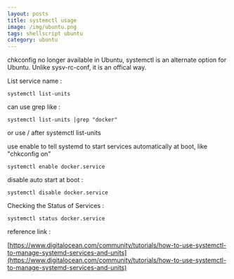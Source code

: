 ```yaml
---
layout: posts
title: systemctl usage
image: /img/ubuntu.png
tags: shellscript ubuntu
category: ubuntu
---
```


chkconfig no longer available in Ubuntu, systemctl is an alternate option for Ubuntu. Unlike sysv-rc-conf, it is an offical way.

List service name :

```
systemctl list-units
```

can use grep like :

```
systemctl list-units |grep "docker"
```

or use / after systemctl list-units

use enable to tell systemd to start services automatically at boot, like "chkconfig on"

```
systemctl enable docker.service
```

disable auto start at boot :

```
systemctl disable docker.service
```

Checking the Status of Services :

```
systemctl status docker.service
```

reference link :

[https://www.digitalocean.com/community/tutorials/how-to-use-systemctl-to-manage-systemd-services-and-units](https://www.digitalocean.com/community/tutorials/how-to-use-systemctl-to-manage-systemd-services-and-units)
